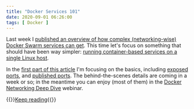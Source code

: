 ```yaml
---
title: "Docker Services 101"
date: 2020-09-01 06:26:00
tags: [ Docker ]
---
```

Last week I [published an overview of how complex (networking-wise) Docker Swarm services can get](https://blog.ipspace.net/2020/08/docker-swarm-services.html). This time let's focus on something that should have been way simpler: [running container-based services on a single Linux host](https://www.ipspace.net/kb/DockerSvc/index.html).

In the [first part of this article](https://www.ipspace.net/kb/DockerSvc/index.html) I'm focusing on the basics, including [exposed ports](https://www.ipspace.net/kb/DockerSvc/10-Exposed.html), and [published ports](https://www.ipspace.net/kb/DockerSvc/20-Published.html). The behind-the-scenes details are coming in a week or so; in the meantime you can enjoy (most of them) in the [Docker Networking Deep Dive](https://www.ipspace.net/Docker_Networking_Deep_Dive) webinar.

{{<jump>}}[Keep reading](https://www.ipspace.net/kb/DockerSvc/index.html){{</jump>}}